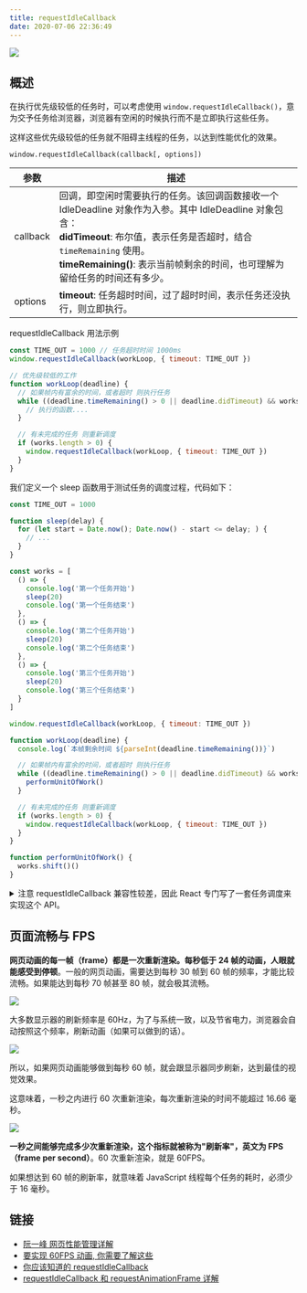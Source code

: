 ```yaml
---
title: requestIdleCallback
date: 2020-07-06 22:36:49
---
```


![](https://gitee.com/alvin0216/pv-client/raw/master/public/img/icons/android-chrome-192x192.png)

## 概述

在执行优先级较低的任务时，可以考虑使用 `window.requestIdleCallback()`，意为交予任务给浏览器，浏览器有空闲的时候执行而不是立即执行这些任务。

这样这些优先级较低的任务就不阻碍主线程的任务，以达到性能优化的效果。

`window.requestIdleCallback(callback[, options])`

| 参数     | 描述                                                                                                                                                                                                                                                                     |
| -------- | ------------------------------------------------------------------------------------------------------------------------------------------------------------------------------------------------------------------------------------------------------------------------ |
| callback | 回调，即空闲时需要执行的任务。该回调函数接收一个 IdleDeadline 对象作为入参。其中 IdleDeadline 对象包含：<br /> **didTimeout**: 布尔值，表示任务是否超时，结合 `timeRemaining` 使用。<br /> **timeRemaining()**: 表示当前帧剩余的时间，也可理解为留给任务的时间还有多少。 |
| options  | **timeout**: 任务超时时间，过了超时时间，表示任务还没执行，则立即执行。                                                                                                                                                                                                  |

requestIdleCallback 用法示例

```js
const TIME_OUT = 1000 // 任务超时时间 1000ms
window.requestIdleCallback(workLoop, { timeout: TIME_OUT })

// 优先级较低的工作
function workLoop(deadline) {
  // 如果帧内有富余的时间，或者超时 则执行任务
  while ((deadline.timeRemaining() > 0 || deadline.didTimeout) && works.length > 0) {
    // 执行的函数....
  }

  // 有未完成的任务 则重新调度
  if (works.length > 0) {
    window.requestIdleCallback(workLoop, { timeout: TIME_OUT })
  }
}
```

我们定义一个 sleep 函数用于测试任务的调度过程，代码如下：

```js
const TIME_OUT = 1000

function sleep(delay) {
  for (let start = Date.now(); Date.now() - start <= delay; ) {
    // ...
  }
}

const works = [
  () => {
    console.log('第一个任务开始')
    sleep(20)
    console.log('第一个任务结束')
  },
  () => {
    console.log('第二个任务开始')
    sleep(20)
    console.log('第二个任务结束')
  },
  () => {
    console.log('第三个任务开始')
    sleep(20)
    console.log('第三个任务结束')
  }
]

window.requestIdleCallback(workLoop, { timeout: TIME_OUT })

function workLoop(deadline) {
  console.log(`本帧剩余时间 ${parseInt(deadline.timeRemaining())}`)

  // 如果帧内有富余的时间，或者超时 则执行任务
  while ((deadline.timeRemaining() > 0 || deadline.didTimeout) && works.length > 0) {
    performUnitOfWork()
  }

  // 有未完成的任务 则重新调度
  if (works.length > 0) {
    window.requestIdleCallback(workLoop, { timeout: TIME_OUT })
  }
}

function performUnitOfWork() {
  works.shift()()
}
```

<details>
  <summary>注意 requestIdleCallback 兼容性较差，因此 React 专门写了一套任务调度来实现这个 API。</summary>
  <img src='https://gitee.com/alvin0216/cdn/raw/master/img/browser/requestIdleCallback.png' />
</details>

## 页面流畅与 FPS

**网页动画的每一帧（frame）都是一次重新渲染。每秒低于 24 帧的动画，人眼就能感受到停顿**。一般的网页动画，需要达到每秒 30 帧到 60 帧的频率，才能比较流畅。如果能达到每秒 70 帧甚至 80 帧，就会极其流畅。

![](http://www.ruanyifeng.com/blogimg/asset/2015/bg2015091509.jpg)

大多数显示器的刷新频率是 60Hz，为了与系统一致，以及节省电力，浏览器会自动按照这个频率，刷新动画（如果可以做到的话）。

![](http://www.ruanyifeng.com/blogimg/asset/2015/bg2015091510.jpg)

所以，如果网页动画能够做到每秒 60 帧，就会跟显示器同步刷新，达到最佳的视觉效果。

这意味着，<span class='orange'>一秒之内进行 60 次重新渲染，每次重新渲染的时间不能超过 16.66 毫秒</span>。

![](http://www.ruanyifeng.com/blogimg/asset/2015/bg2015091511.png)

**一秒之间能够完成多少次重新渲染，这个指标就被称为"刷新率"，英文为 FPS（frame per second）**。60 次重新渲染，就是 60FPS。

如果想达到 60 帧的刷新率，就意味着 JavaScript 线程每个任务的耗时，必须少于 16 毫秒。

## 链接

- [阮一峰 网页性能管理详解](http://www.ruanyifeng.com/blog/2015/09/web-page-performance-in-depth.html)
- [要实现 60FPS 动画, 你需要了解这些](https://juejin.im/post/5d1f01ba6fb9a07f0b03e22e)
- [你应该知道的 requestIdleCallback](https://juejin.im/post/5ad71f39f265da239f07e862)
- [requestIdleCallback 和 requestAnimationFrame 详解](https://www.jianshu.com/p/2771cb695c81)
